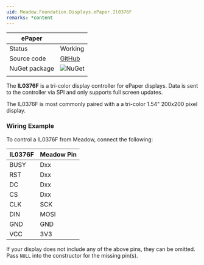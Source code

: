 ```yaml
---
uid: Meadow.Foundation.Displays.ePaper.Il0376F
remarks: *content
---
```


| ePaper  |             |
|---------|-------------|
| Status  | Working     |
| Source code        | [GitHub](https://github.com/WildernessLabs/Meadow.Foundation/tree/master/Source/Meadow.Foundation.Peripherals/Displays.ePaper)            |
| NuGet package      | ![NuGet](https://img.shields.io/nuget/v/Meadow.Foundation.Displays.ePaper.svg?label=NuGet)
| | |

The **IL0376F** is a tri-color display controller for ePaper displays. Data is sent to the controller via SPI and only supports full screen updates.

The IL0376F is most commonly paired with a a tri-color 1.54" 200x200 pixel display.


### Wiring Example

 To control a IL0376F from Meadow, connect the following:

| IL0376F  | Meadow Pin |
|---------|------------|
| BUSY    | Dxx        |
| RST     | Dxx        |
| DC      | Dxx        |
| CS      | Dxx        |
| CLK     | SCK        |
| DIN     | MOSI       |
| GND     | GND        |
| VCC     | 3V3        |

If your display does not include any of the above pins, they can be omitted. Pass `NULL` into the constructor for the missing pin(s).